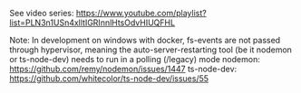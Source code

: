 See video series:
https://www.youtube.com/playlist?list=PLN3n1USn4xlltIGRInnlHtsOdvHIUQFHL


Note: In development on windows with docker, fs-events are not passed through hypervisor, meaning the auto-server-restarting tool (be it nodemon or ts-node-dev) needs to run in a polling (/legacy) mode
nodemon: https://github.com/remy/nodemon/issues/1447
ts-node-dev: https://github.com/whitecolor/ts-node-dev/issues/55